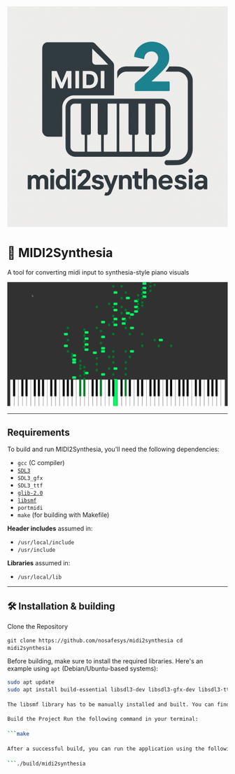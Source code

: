 ![midi2synthesia Logo](data/logo.png)

# 🎹 MIDI2Synthesia
A tool for converting midi input to synthesia-style piano visuals

![midi2synthesia Logo](data/example.png)

---

## Requirements

To build and run MIDI2Synthesia, you'll need the following dependencies:

- `gcc` (C compiler)
- [`SDL3`](https://github.com/libsdl-org/SDL)
- `SDL3_gfx`
- `SDL3_ttf`
- [`glib-2.0`](https://developer.gnome.org/glib/)
- [`libsmf`](https://sourceforge.net/projects/libsmf/)
- `portmidi`
- `make` (for building with Makefile)

**Header includes** assumed in:
- `/usr/local/include`
- `/usr/include`

**Libraries** assumed in:
- `/usr/local/lib`

---

## 🛠️ Installation & building

Clone the Repository

`git clone https://github.com/nosafesys/midi2synthesia
cd midi2synthesia`

Before building, make sure to install the required libraries. Here's an example using `apt` (Debian/Ubuntu-based systems):

```bash
sudo apt update
sudo apt install build-essential libsdl3-dev libsdl3-gfx-dev libsdl3-ttf-dev libglib2.0-dev libportmidi-dev

The libsmf library has to be manually installed and built. You can find the repository here: [`libsmf`](https://github.com/stump/libsmf)

Build the Project Run the following command in your terminal:

```make

After a successful build, you can run the application using the following command

```./build/midi2synthesia
